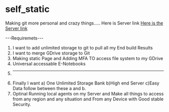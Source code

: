 # self_static
Making git more personal and crazy things.....
Here is Server link [Here is the Server link](https://self-static.onrender.com)

---Requiremets---
1) I want to add unlimited storage to git to pull all my End build Results
2) I want to merge GDrive storage to Git
3) Making static Page and Adding MFA TO access file system to my GDrive
4) Universal accessable E-Notebooks
5) -------
6) Finally I want a) One Unlimited Storage Bank b)High end Server c)Easy Data follow between these a and b.
7) Optinal Running local agents on my Server and Make all things to access from any region and any situation and From any Device with Good stable Security.
